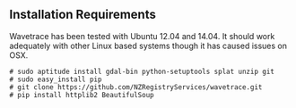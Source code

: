 
## Installation Requirements ##

Wavetrace has been tested with Ubuntu 12.04 and 14.04.  It should work adequately with other Linux based systems though it has caused issues on OSX.

    # sudo aptitude install gdal-bin python-setuptools splat unzip git
    # sudo easy_install pip
    # git clone https://github.com/NZRegistryServices/wavetrace.git
    # pip install httplib2 BeautifulSoup


